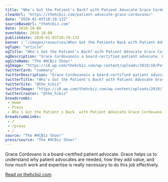 ```yaml
--- 
title: "Who's Got the Patient's Back? with Patient Advocate Grace Cordovano"
cleanUrl: "https://thehcbiz.com/patient-advocate-grace-cordovano/"
date: "2020-01-03T10:19:13Z"
sourceBaseUrl: "thehcbiz.com"
date: 2019-10-08
eventdate: 2019-10-08
publishdate: 2020-01-03T10:19:13Z
banner : "/images/resources/Whos Got the Patients Back with Patient Advocate Grace Cordovano.png"
ogType: "article"
ogTitle: "Who's Got the Patient's Back? with Patient Advocate Grace Cordovano - The #HCBiz Show!"
ogDescription: "Grace Cordovanois a board-certified patient advocate. Grace helps us to understand why patient advocates are needed, how they add value, and how much work and expertise is really necessary to do this job effectively."
ogSiteName: "The #HCBiz Show!"
ogImage: "https://i0.wp.com/thehcbiz.com/wp-content/uploads/2019/10/Patient-Advocate.jpg?fit=1000%2C400&ssl=1"
twitterCard: "summary"
twitterDescription: "Grace Cordovanois a board-certified patient advocate. Grace helps us to understand why patient advocates are needed, how they add value, and how much work and expertise is really necessary to do this job effectively."
twitterTitle: "Who's Got the Patient's Back? with Patient Advocate Grace Cordovano - The #HCBiz Show!"
twitterSite: "@the_hcbiz"
twitterImage: "https://i0.wp.com/thehcbiz.com/wp-content/uploads/2019/10/Patient-Advocate.jpg?fit=1000%2C400&ssl=1"
twitterCreator: "@the_hcbiz"
breadcrumbs:
 - Home
 - Press
 - Who s Got the Patient s Back  with Patient Advocate Grace Cordovano
breadcrumbLinks:
 - / 
 - /press
 - / 
source: "The #HCBiz Show!"
press/source: "The #HCBiz Show!"
---
```

Grace Cordovano is a board-certified patient advocate. Grace helps us to understand why patient advocates are needed, how they add value, and how much work and expertise is really necessary to do this job effectively.  
  
[Read on thehcbiz.com](https://thehcbiz.com/patient-advocate-grace-cordovano/)
